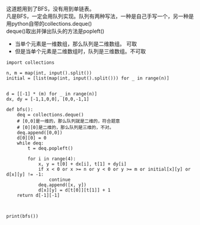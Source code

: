 这道题用到了BFS，没有用到单链表。  
凡是BFS，一定会用队列实现。队列有两种写法，一种是自己手写一个，另一种是用python自带的collections.deque()  
deque()取出并弹出队头的方法是popleft()  
- 当单个元素是一维数组，那么队列是二维数组。 可取  
- 但是当单个元素是二维数组时，队列是三维数组。不可取
```
import collections

n, m = map(int, input().split())
initial = [list(map(int, input().split())) for _ in range(n)]


d = [[-1] * (m) for _ in range(n)]
dx, dy = [-1,1,0,0], [0,0,-1,1]

def bfs():
    deq = collections.deque()
    # [0,0]是一维的，那么队列就是二维的，符合题意
    # [0][0]是二维的，那么队列是三维的，不对。
    deq.append([0,0])
    d[0][0] = 0
    while deq:
        t = deq.popleft()

        for i in range(4):
            x, y = t[0] + dx[i], t[1] + dy[i]
            if x < 0 or x >= n or y < 0 or y >= m or initial[x][y] or d[x][y] != -1:
                continue
            deq.append([x, y])
            d[x][y] = d[t[0]][t[1]] + 1
    return d[-1][-1]



print(bfs())
```
